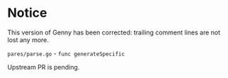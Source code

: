 # Notice

This version of Genny has been corrected: trailing comment lines are not lost any more.

`pares/parse.go` - `func generateSpecific`

Upstream PR is pending.
